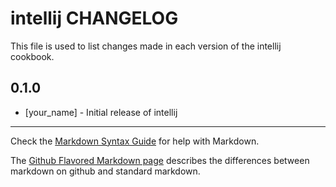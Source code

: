 intellij CHANGELOG
==================

This file is used to list changes made in each version of the intellij cookbook.

0.1.0
-----
- [your_name] - Initial release of intellij

- - -
Check the [Markdown Syntax Guide](http://daringfireball.net/projects/markdown/syntax) for help with Markdown.

The [Github Flavored Markdown page](http://github.github.com/github-flavored-markdown/) describes the differences between markdown on github and standard markdown.
